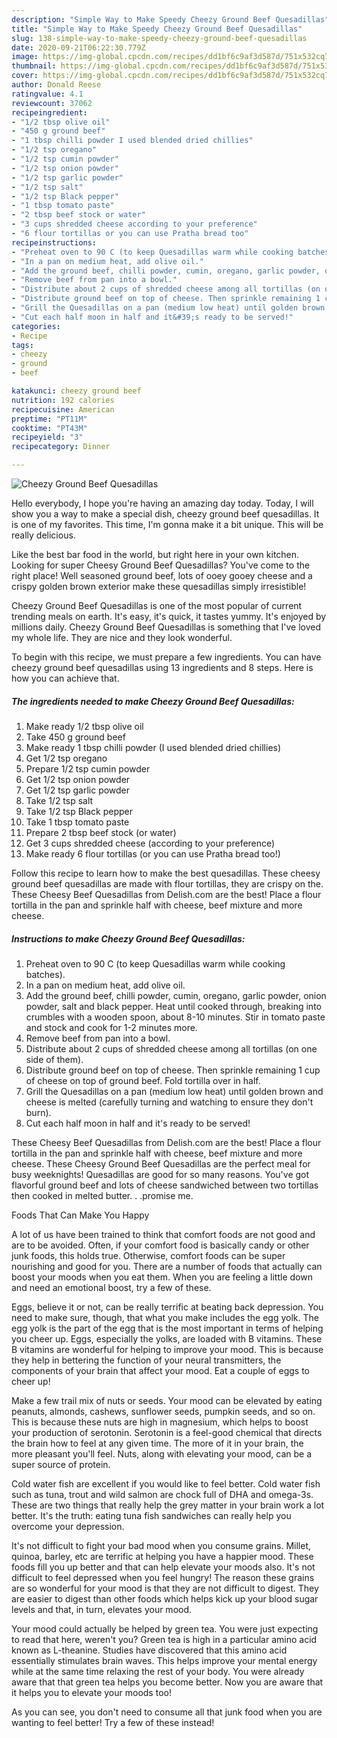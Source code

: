```yaml
---
description: "Simple Way to Make Speedy Cheezy Ground Beef Quesadillas"
title: "Simple Way to Make Speedy Cheezy Ground Beef Quesadillas"
slug: 138-simple-way-to-make-speedy-cheezy-ground-beef-quesadillas
date: 2020-09-21T06:22:30.779Z
image: https://img-global.cpcdn.com/recipes/dd1bf6c9af3d587d/751x532cq70/cheezy-ground-beef-quesadillas-recipe-main-photo.jpg
thumbnail: https://img-global.cpcdn.com/recipes/dd1bf6c9af3d587d/751x532cq70/cheezy-ground-beef-quesadillas-recipe-main-photo.jpg
cover: https://img-global.cpcdn.com/recipes/dd1bf6c9af3d587d/751x532cq70/cheezy-ground-beef-quesadillas-recipe-main-photo.jpg
author: Donald Reese
ratingvalue: 4.1
reviewcount: 37062
recipeingredient:
- "1/2 tbsp olive oil"
- "450 g ground beef"
- "1 tbsp chilli powder I used blended dried chillies"
- "1/2 tsp oregano"
- "1/2 tsp cumin powder"
- "1/2 tsp onion powder"
- "1/2 tsp garlic powder"
- "1/2 tsp salt"
- "1/2 tsp Black pepper"
- "1 tbsp tomato paste"
- "2 tbsp beef stock or water"
- "3 cups shredded cheese according to your preference"
- "6 flour tortillas or you can use Pratha bread too"
recipeinstructions:
- "Preheat oven to 90 C (to keep Quesadillas warm while cooking batches)."
- "In a pan on medium heat, add olive oil."
- "Add the ground beef, chilli powder, cumin, oregano, garlic powder, onion powder, salt and black pepper. Heat until cooked through, breaking into crumbles with a wooden spoon, about 8-10 minutes. Stir in tomato paste and stock and cook for 1-2 minutes more."
- "Remove beef from pan into a bowl."
- "Distribute about 2 cups of shredded cheese among all tortillas (on one side of them)."
- "Distribute ground beef on top of cheese. Then sprinkle remaining 1 cup of cheese on top of ground beef. Fold tortilla over in half."
- "Grill the Quesadillas on a pan (medium low heat) until golden brown and cheese is melted (carefully turning and watching to ensure they don&#39;t burn)."
- "Cut each half moon in half and it&#39;s ready to be served!"
categories:
- Recipe
tags:
- cheezy
- ground
- beef

katakunci: cheezy ground beef 
nutrition: 192 calories
recipecuisine: American
preptime: "PT11M"
cooktime: "PT43M"
recipeyield: "3"
recipecategory: Dinner

---
```



![Cheezy Ground Beef Quesadillas](https://img-global.cpcdn.com/recipes/dd1bf6c9af3d587d/751x532cq70/cheezy-ground-beef-quesadillas-recipe-main-photo.jpg)

Hello everybody, I hope you're having an amazing day today. Today, I will show you a way to make a special dish, cheezy ground beef quesadillas. It is one of my favorites. This time, I'm gonna make it a bit unique. This will be really delicious.

Like the best bar food in the world, but right here in your own kitchen. Looking for super Cheesy Ground Beef Quesadillas? You&#39;ve come to the right place! Well seasoned ground beef, lots of ooey gooey cheese and a crispy golden brown exterior make these quesadillas simply irresistible!

Cheezy Ground Beef Quesadillas is one of the most popular of current trending meals on earth. It's easy, it's quick, it tastes yummy. It's enjoyed by millions daily. Cheezy Ground Beef Quesadillas is something that I've loved my whole life. They are nice and they look wonderful.


To begin with this recipe, we must prepare a few ingredients. You can have cheezy ground beef quesadillas using 13 ingredients and 8 steps. Here is how you can achieve that.

<!--inarticleads1-->

##### The ingredients needed to make Cheezy Ground Beef Quesadillas:

1. Make ready 1/2 tbsp olive oil
1. Take 450 g ground beef
1. Make ready 1 tbsp chilli powder (I used blended dried chillies)
1. Get 1/2 tsp oregano
1. Prepare 1/2 tsp cumin powder
1. Get 1/2 tsp onion powder
1. Get 1/2 tsp garlic powder
1. Take 1/2 tsp salt
1. Take 1/2 tsp Black pepper
1. Take 1 tbsp tomato paste
1. Prepare 2 tbsp beef stock (or water)
1. Get 3 cups shredded cheese (according to your preference)
1. Make ready 6 flour tortillas (or you can use Pratha bread too!)


Follow this recipe to learn how to make the best quesadillas. These cheesy ground beef quesadillas are made with flour tortillas, they are crispy on the. These Cheesy Beef Quesadillas from Delish.com are the best! Place a flour tortilla in the pan and sprinkle half with cheese, beef mixture and more cheese. 

<!--inarticleads2-->

##### Instructions to make Cheezy Ground Beef Quesadillas:

1. Preheat oven to 90 C (to keep Quesadillas warm while cooking batches).
1. In a pan on medium heat, add olive oil.
1. Add the ground beef, chilli powder, cumin, oregano, garlic powder, onion powder, salt and black pepper. Heat until cooked through, breaking into crumbles with a wooden spoon, about 8-10 minutes. Stir in tomato paste and stock and cook for 1-2 minutes more.
1. Remove beef from pan into a bowl.
1. Distribute about 2 cups of shredded cheese among all tortillas (on one side of them).
1. Distribute ground beef on top of cheese. Then sprinkle remaining 1 cup of cheese on top of ground beef. Fold tortilla over in half.
1. Grill the Quesadillas on a pan (medium low heat) until golden brown and cheese is melted (carefully turning and watching to ensure they don&#39;t burn).
1. Cut each half moon in half and it&#39;s ready to be served!


These Cheesy Beef Quesadillas from Delish.com are the best! Place a flour tortilla in the pan and sprinkle half with cheese, beef mixture and more cheese. These Cheesy Ground Beef Quesadillas are the perfect meal for busy weeknights! Quesadillas are good for so many reasons. You&#39;ve got flavorful ground beef and lots of cheese sandwiched between two tortillas then cooked in melted butter. . .promise me. 

Foods That Can Make You Happy


A lot of us have been trained to think that comfort foods are not good and are to be avoided. Often, if your comfort food is basically candy or other junk foods, this holds true. Otherwise, comfort foods can be super nourishing and good for you. There are a number of foods that actually can boost your moods when you eat them. When you are feeling a little down and need an emotional boost, try a few of these.

Eggs, believe it or not, can be really terrific at beating back depression. You need to make sure, though, that what you make includes the egg yolk. The egg yolk is the part of the egg that is the most important in terms of helping you cheer up. Eggs, especially the yolks, are loaded with B vitamins. These B vitamins are wonderful for helping to improve your mood. This is because they help in bettering the function of your neural transmitters, the components of your brain that affect your mood. Eat a couple of eggs to cheer up!

Make a few trail mix of nuts or seeds. Your mood can be elevated by eating peanuts, almonds, cashews, sunflower seeds, pumpkin seeds, and so on. This is because these nuts are high in magnesium, which helps to boost your production of serotonin. Serotonin is a feel-good chemical that directs the brain how to feel at any given time. The more of it in your brain, the more pleasant you'll feel. Nuts, along with elevating your mood, can be a super source of protein.

Cold water fish are excellent if you would like to feel better. Cold water fish such as tuna, trout and wild salmon are chock full of DHA and omega-3s. These are two things that really help the grey matter in your brain work a lot better. It's the truth: eating tuna fish sandwiches can really help you overcome your depression. 

It's not difficult to fight your bad mood when you consume grains. Millet, quinoa, barley, etc are terrific at helping you have a happier mood. These foods fill you up better and that can help elevate your moods also. It's not difficult to feel depressed when you feel hungry! The reason these grains are so wonderful for your mood is that they are not difficult to digest. They are easier to digest than other foods which helps kick up your blood sugar levels and that, in turn, elevates your mood.

Your mood could actually be helped by green tea. You were just expecting to read that here, weren't you? Green tea is high in a particular amino acid known as L-theanine. Studies have discovered that this amino acid essentially stimulates brain waves. This helps improve your mental energy while at the same time relaxing the rest of your body. You were already aware that that green tea helps you become better. Now you are aware that it helps you to elevate your moods too!

As you can see, you don't need to consume all that junk food when you are wanting to feel better! Try a few of these instead!

